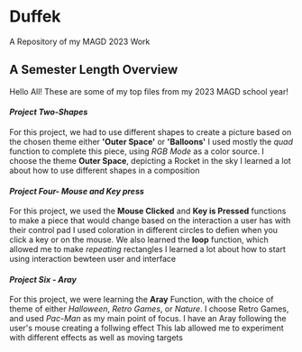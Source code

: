 # Duffek
A Repository of my MAGD 2023 Work
## A Semester Length Overview
Hello All! These are some of my top files from my 2023 MAGD school year!

#### _Project Two-Shapes_
For this project, we had to use different shapes to create a picture based on the chosen theme either **'Outer Space'** or **'Balloons'**
I used mostly the _quad_ function to complete this piece, using _RGB Mode_ as a color source.
I choose the theme **Outer Space**, depicting a Rocket in the sky
I learned a lot about how to use different shapes in a composition

#### _Project Four- Mouse and Key press_
For this project, we used the **Mouse Clicked** and **Key is Pressed** functions to make a piece that would change based on the interaction a user has with their control pad
I used coloration in different circles to defien when you click a key or on the mouse.
We also learned the **loop** function, which allowed me to make _repeating_ rectangles
I learned a lot about how to start using interaction bewteen user and interface

#### _Project Six - Aray_
For this project, we were learning the **Aray** Function, with the choice of theme of either _Halloween_, _Retro Games_, or _Nature_.
I choose Retro Games, and used _Pac-Man_ as my main point of focus.
I have an Aray following the user's mouse creating a follwing effect
This lab allowed me to experiment with different effects as well as moving targets

